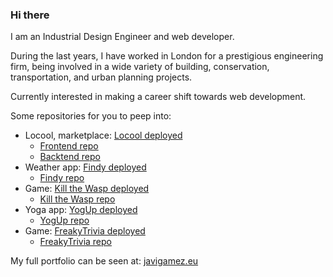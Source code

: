 ### Hi there 

I am an Industrial Design Engineer and web developer. 

During the last years, I have worked in London for a prestigious engineering firm, being involved in a wide variety of building, conservation, transportation, and urban planning projects.

Currently interested in making a career shift towards web development.

Some repositories for you to peep into:
- Locool, marketplace: <a href="https://tangerine-starburst-231404.netlify.app/app">Locool deployed</a>
    - <a href="https://github.com/BackFrontProject/Locool-FrontEnd">Frontend repo</a>
    - <a href="https://github.com/BackFrontProject/Locool-BackEnd">Backtend repo</a>
- Weather app: <a href="https://appfindy.netlify.app/">Findy deployed</a>
    - <a href="https://github.com/fromzerotoheroquest/Findy">Findy repo</a>
- Game: <a href="https://javigamez.eu/ktw/">Kill the Wasp deployed</a>
    - <a href="https://github.com/fromzerotoheroquest/ktw">Kill the Wasp repo</a>
- Yoga app: <a href="https://javigamez.eu/yogup/">YogUp deployed</a>
    - <a href="https://github.com/fromzerotoheroquest/Yoga-App">YogUp repo</a>
- Game: <a href="https://javigamez.eu/freakytrivia/">FreakyTrivia deployed</a>
    - <a href="https://github.com/fromzerotoheroquest/FreakyTrivia">FreakyTrivia repo </a>

My full portfolio can be seen at: <a href="https://www.javigamez.eu/">javigamez.eu</a>

